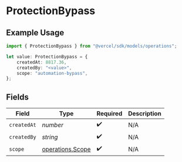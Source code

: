# ProtectionBypass

## Example Usage

```typescript
import { ProtectionBypass } from "@vercel/sdk/models/operations";

let value: ProtectionBypass = {
    createdAt: 8817.36,
    createdBy: "<value>",
    scope: "automation-bypass",
};
```

## Fields

| Field                                                | Type                                                 | Required                                             | Description                                          |
| ---------------------------------------------------- | ---------------------------------------------------- | ---------------------------------------------------- | ---------------------------------------------------- |
| `createdAt`                                          | *number*                                             | :heavy_check_mark:                                   | N/A                                                  |
| `createdBy`                                          | *string*                                             | :heavy_check_mark:                                   | N/A                                                  |
| `scope`                                              | [operations.Scope](../../models/operations/scope.md) | :heavy_check_mark:                                   | N/A                                                  |